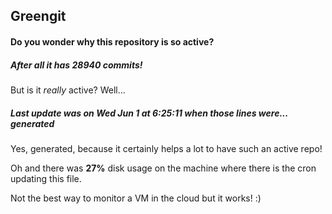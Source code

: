 ## Greengit

#### Do you wonder why this repository is so active?

##### After all it has 28940 commits!

But is it *really* active? Well...

##### Last update was on Wed Jun 1 at 6:25:11 when those lines were... generated

Yes, generated, because it certainly helps a lot to have such an active repo!

Oh and there was **27%** disk usage on the machine
where there is the cron updating this file.

Not the best way to monitor a VM in the cloud but it works! :)
